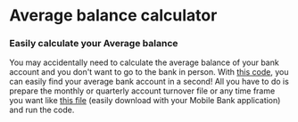 # Average balance calculator
### Easily calculate your Average balance
You may accidentally need to calculate the average balance of your bank account and you don't want to go to the bank in person.
With [this code](https://github.com/BolandianBolandian/Average-balance/blob/3fe5ca4796a2bfb44a23b0adabee3fe6209ffccd/Codes/AverageBalanceCalculator.ipynb), you can easily find your average bank account in a second!
All you have to do is prepare the monthly or quarterly account turnover file or any time frame you want like [this file](https://github.com/BolandianBolandian/Average-balance/blob/5065a0d6cfbb0bb6df80a53b38c0de19a6fe4bcf/Data/quarterly%20account%20turnover.xlsx) (easily download with your Mobile Bank application) and run the code.
